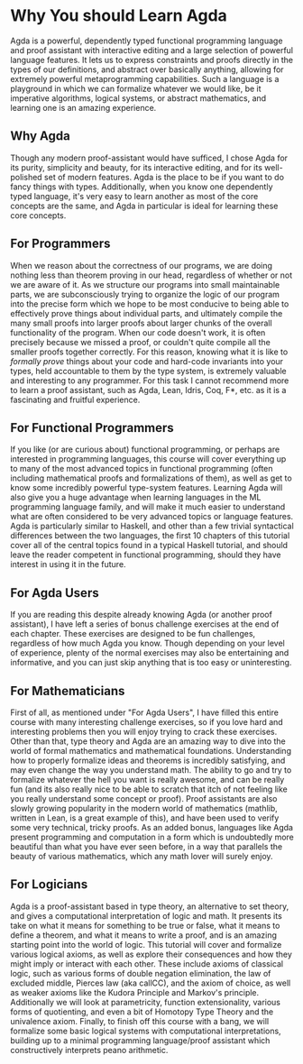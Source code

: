 # Why You should Learn Agda

Agda is a powerful, dependently typed functional programming language and proof assistant with interactive editing and a large selection of powerful language features. It lets us to express constraints and proofs directly in the types of our definitions, and abstract over basically anything, allowing for extremely powerful metaprogramming capabilities. Such a language is a playground in which we can formalize whatever we would like, be it imperative algorithms, logical systems, or abstract mathematics, and learning one is an amazing experience.

## Why Agda

Though any modern proof-assistant would have sufficed, I chose Agda for its purity, simplicity and beauty, for its interactive editing, and for its well-polished set of modern features. Agda is the place to be if you want to do fancy things with types. Additionally, when you know one dependently typed language, it's very easy to learn another as most of the core concepts are the same, and Agda in particular is ideal for learning these core concepts.

## For Programmers

When we reason about the correctness of our programs, we are doing nothing less than theorem proving in our head, regardless of whether or not we are aware of it. As we structure our programs into small maintainable parts, we are subconsciously trying to organize the logic of our program into the precise form which we hope to be most conducive to being able to effectively prove things about individual parts, and ultimately compile the many small proofs into larger proofs about larger chunks of the overall functionality of the program. When our code doesn't work, it is often precisely because we missed a proof, or couldn't quite compile all the smaller proofs together correctly. For this reason, knowing what it is like to *formally prove* things about your code and hard-code invariants into your types, held accountable to them by the type system, is extremely valuable and interesting to any programmer. For this task I cannot recommend more to learn a proof assistant, such as Agda, Lean, Idris, Coq, F*, etc. as it is a fascinating and fruitful experience.

## For Functional Programmers

If you like (or are curious about) functional programming, or perhaps are interested in programming languages, this course will cover everything up to many of the most advanced topics in functional programming (often including mathematical proofs and formalizations of them), as well as get to know some incredibly powerful type-system features. Learning Agda will also give you a huge advantage when learning languages in the ML programming language family, and will make it much easier to understand what are often considered to be very advanced topics or language features. Agda is particularly similar to Haskell, and other than a few trivial syntactical differences between the two languages, the first 10 chapters of this tutorial cover all of the central topics found in a typical Haskell tutorial, and should leave the reader competent in functional programming, should they have interest in using it in the future.

## For Agda Users

If you are reading this despite already knowing Agda (or another proof assistant), I have left a series of bonus challenge exercises at the end of each chapter. These exercises are designed to be fun challenges, regardless of how much Agda you know. Though depending on your level of experience, plenty of the normal exercises may also be entertaining and informative, and you can just skip anything that is too easy or uninteresting.

## For Mathematicians

First of all, as mentioned under "For Agda Users", I have filled this entire course with many interesting challenge exercises, so if you love hard and interesting problems then you will enjoy trying to crack these exercises. Other than that, type theory and Agda are an amazing way to dive into the world of formal mathematics and mathematical foundations. Understanding how to properly formalize ideas and theorems is incredibly satisfying, and may even change the way you understand math. The ability to go and try to formalize whatever the hell you want is really awesome, and can be really fun (and its also really nice to be able to scratch that itch of not feeling like you really understand some concept or proof). Proof assistants are also slowly growing popularity in the modern world of mathematics (mathlib, written in Lean, is a great example of this), and have been used to verify some very technical, tricky proofs. As an added bonus, languages like Agda present programming and computation in a form which is undoubtedly more beautiful than what you have ever seen before, in a way that parallels the beauty of various mathematics, which any math lover will surely enjoy.

## For Logicians

Agda is a proof-assistant based in type theory, an alternative to set theory, and gives a computational interpretation of logic and math. It presents its take on what it means for something to be true or false, what it means to define a theorem, and what it means to write a proof, and is an amazing starting point into the world of logic. This tutorial will cover and formalize various logical axioms, as well as explore their consequences and how they might imply or interact with each other. These include axioms of classical logic, such as various forms of double negation elimination, the law of excluded middle, Pierces law (aka callCC), and the axiom of choice, as well as weaker axioms like the Kudora Principle and Markov's principle. Additionally we will look at parametricity, function extensionality, various forms of quotienting, and even a bit of Homotopy Type Theory and the univalence axiom. Finally, to finish off this course with a bang, we will formalize some basic logical systems with computational interpretations, building up to a minimal programming language/proof assistant which constructively interprets peano arithmetic.
